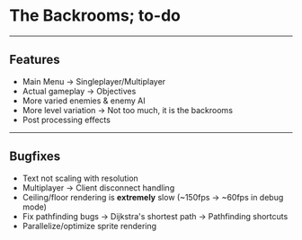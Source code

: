 # The Backrooms; to-do

---
## Features
- Main Menu
    -> Singleplayer/Multiplayer
- Actual gameplay
    -> Objectives
- More varied enemies & enemy AI
- More level variation
    -> Not too much, it is the backrooms
- Post processing effects

---
## Bugfixes
- Text not scaling with resolution
- Multiplayer
    -> Client disconnect handling
- Ceiling/floor rendering is **extremely** slow (~150fps -> ~60fps in debug mode)
- Fix pathfinding bugs
    -> Dijkstra's shortest path
    -> Pathfinding shortcuts
- Parallelize/optimize sprite rendering
